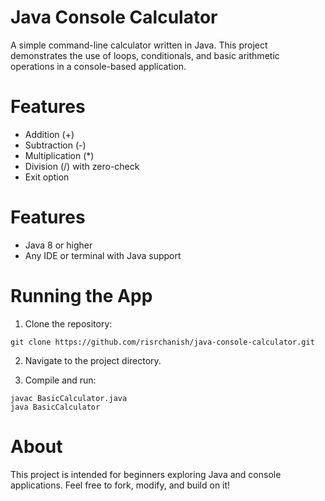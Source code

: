 # Java Console Calculator
A simple command-line calculator written in Java. This project demonstrates the use of loops, conditionals, and basic arithmetic operations in a console-based application.
# Features
- Addition (+)
- Subtraction (-)
- Multiplication (*)
- Division (/) with zero-check
- Exit option
# Features
- Java 8 or higher
- Any IDE or terminal with Java support
# Running the App
1. Clone the repository:
```
git clone https://github.com/risrchanish/java-console-calculator.git
```
2. Navigate to the project directory.

3. Compile and run:
  ```
  javac BasicCalculator.java
  java BasicCalculator
  ```
# About
This project is intended for beginners exploring Java and console applications. Feel free to fork, modify, and build on it!
